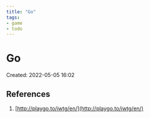 ```yaml
---
title: "Go"
tags:
- game
- todo
---
```

# Go

Created: 2022-05-05 16:02  


## References
1. [http://playgo.to/iwtg/en/](http://playgo.to/iwtg/en/)

